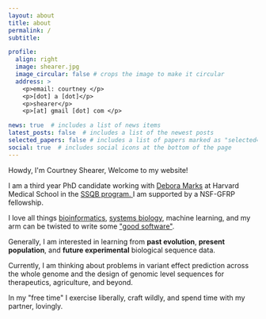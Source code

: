 ```yaml
---
layout: about
title: about
permalink: /
subtitle:

profile:
  align: right
  image: shearer.jpg
  image_circular: false # crops the image to make it circular
  address: >
    <p>email: courtney </p>
    <p>[dot] a [dot]</p>
    <p>shearer</p>
    <p>[at] gmail [dot] com </p>

news: true  # includes a list of news items
latest_posts: false  # includes a list of the newest posts
selected_papers: false # includes a list of papers marked as "selected={true}"
social: true  # includes social icons at the bottom of the page
---
```


<p>
Howdy, I'm Courtney Shearer, Welcome to my website!
</p>
<p>
I am a third year PhD candidate working with <a href='https://www.deboramarkslab.com/deboramarks'>Debora Marks</a> at Harvard Medical School in the <a href="https://gsas.harvard.edu/programs-of-study/all/systems-biology">SSQB program. </a> I am supported by a NSF-GFRP fellowship.

</p>
<p>
I love all things <a href="https://www.genome.gov/genetics-glossary/Bioinformatics#:~:text=Bioinformatics%20is%20a%20subdiscipline%20of,DNA%20and%20amino%20acid%20sequences.">bioinformatics</a>, <a href="https://irp.nih.gov/catalyst/v19i6/systems-biology-as-defined-by-nih#:~:text=Systems%20biology%20is%20an%20approach,involves%20taking%20the%20pieces%20apart.">systems biology</a>, machine learning, and my arm can be twisted to write some <a href="https://opensource.com/article/17/5/30-best-practices-software-development-and-testing">"good software"</a>.
</p>
<p>
Generally, I am interested in learning from <b>past evolution</b>, <b>present population</b>, and <b>future experimental</b> biological sequence data.</p>

<p>
Currently, I am thinking about problems in variant effect prediction across the whole genome and the design of genomic level sequences for therapeutics, agriculture, and beyond.</p>

<p>
In my "free time" I exercise liberally, craft wildly, and spend time with my partner, lovingly.
</p>

